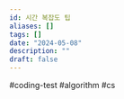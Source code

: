 ```yaml
---
id: 시간 복잡도 팁
aliases: []
tags: []
date: "2024-05-08"
description: ""
draft: false
---
```


#coding-test #algorithm #cs
